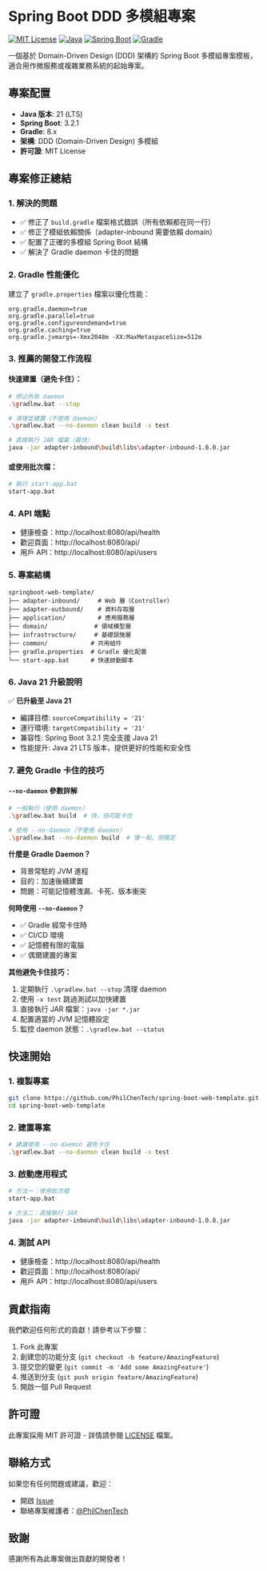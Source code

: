# Spring Boot DDD 多模組專案

[![MIT License](https://img.shields.io/badge/License-MIT-green.svg)](https://choosealicense.com/licenses/mit/)
[![Java](https://img.shields.io/badge/Java-21-orange.svg)](https://www.oracle.com/java/)
[![Spring Boot](https://img.shields.io/badge/Spring%20Boot-3.2.1-brightgreen.svg)](https://spring.io/projects/spring-boot)
[![Gradle](https://img.shields.io/badge/Gradle-8.x-blue.svg)](https://gradle.org/)

一個基於 Domain-Driven Design (DDD) 架構的 Spring Boot 多模組專案模板，適合用作微服務或複雜業務系統的起始專案。

## 專案配置
- **Java 版本**: 21 (LTS)
- **Spring Boot**: 3.2.1
- **Gradle**: 8.x
- **架構**: DDD (Domain-Driven Design) 多模組
- **許可證**: MIT License

## 專案修正總結

### 1. 解決的問題
- ✅ 修正了 `build.gradle` 檔案格式錯誤（所有依賴都在同一行）
- ✅ 修正了模組依賴關係（adapter-inbound 需要依賴 domain）
- ✅ 配置了正確的多模組 Spring Boot 結構
- ✅ 解決了 Gradle daemon 卡住的問題

### 2. Gradle 性能優化
建立了 `gradle.properties` 檔案以優化性能：
```properties
org.gradle.daemon=true
org.gradle.parallel=true
org.gradle.configureondemand=true
org.gradle.caching=true
org.gradle.jvmargs=-Xmx2048m -XX:MaxMetaspaceSize=512m
```

### 3. 推薦的開發工作流程

#### 快速建置（避免卡住）：
```bash
# 停止所有 daemon
.\gradlew.bat --stop

# 清理並建置（不使用 daemon）
.\gradlew.bat --no-daemon clean build -x test

# 直接執行 JAR 檔案（最快）
java -jar adapter-inbound\build\libs\adapter-inbound-1.0.0.jar
```

#### 或使用批次檔：
```bash
# 執行 start-app.bat
start-app.bat
```

### 4. API 端點
- 健康檢查：http://localhost:8080/api/health
- 歡迎頁面：http://localhost:8080/api/
- 用戶 API：http://localhost:8080/api/users

### 5. 專案結構
```
springboot-web-template/
├── adapter-inbound/     # Web 層（Controller）
├── adapter-outbound/    # 資料存取層
├── application/         # 應用服務層
├── domain/             # 領域模型層
├── infrastructure/     # 基礎設施層
├── common/            # 共用組件
├── gradle.properties  # Gradle 優化配置
└── start-app.bat      # 快速啟動腳本
```

### 6. Java 21 升級說明
✅ **已升級至 Java 21**
- 編譯目標: `sourceCompatibility = '21'`
- 運行環境: `targetCompatibility = '21'`
- 兼容性: Spring Boot 3.2.1 完全支援 Java 21
- 性能提升: Java 21 LTS 版本，提供更好的性能和安全性

### 7. 避免 Gradle 卡住的技巧

#### `--no-daemon` 參數詳解
```bash
# 一般執行（使用 daemon）
.\gradlew.bat build  # 快，但可能卡住

# 使用 --no-daemon（不使用 daemon）
.\gradlew.bat --no-daemon build  # 慢一點，但穩定
```

**什麼是 Gradle Daemon？**
- 背景常駐的 JVM 進程
- 目的：加速後續建置
- 問題：可能記憶體洩漏、卡死、版本衝突

**何時使用 `--no-daemon`？**
- ✅ Gradle 經常卡住時
- ✅ CI/CD 環境
- ✅ 記憶體有限的電腦
- ✅ 偶爾建置的專案

**其他避免卡住技巧：**
1. 定期執行 `.\gradlew.bat --stop` 清理 daemon
2. 使用 `-x test` 跳過測試以加快建置
3. 直接執行 JAR 檔案：`java -jar *.jar`
4. 配置適當的 JVM 記憶體設定
5. 監控 daemon 狀態：`.\gradlew.bat --status`

## 快速開始

### 1. 複製專案
```bash
git clone https://github.com/PhilChenTech/spring-boot-web-template.git
cd spring-boot-web-template
```

### 2. 建置專案
```bash
# 建議使用 --no-daemon 避免卡住
.\gradlew.bat --no-daemon clean build -x test
```

### 3. 啟動應用程式
```bash
# 方法一：使用批次檔
start-app.bat

# 方法二：直接執行 JAR
java -jar adapter-inbound\build\libs\adapter-inbound-1.0.0.jar
```

### 4. 測試 API
- 健康檢查：http://localhost:8080/api/health
- 歡迎頁面：http://localhost:8080/api/
- 用戶 API：http://localhost:8080/api/users

## 貢獻指南

我們歡迎任何形式的貢獻！請參考以下步驟：

1. Fork 此專案
2. 創建您的功能分支 (`git checkout -b feature/AmazingFeature`)
3. 提交您的變更 (`git commit -m 'Add some AmazingFeature'`)
4. 推送到分支 (`git push origin feature/AmazingFeature`)
5. 開啟一個 Pull Request

## 許可證

此專案採用 MIT 許可證 - 詳情請參閱 [LICENSE](LICENSE) 檔案。

## 聯絡方式

如果您有任何問題或建議，歡迎：
- 開啟 [Issue](https://github.com/PhilChenTech/spring-boot-web-template/issues)
- 聯絡專案維護者：[@PhilChenTech](https://github.com/PhilChenTech)

## 致謝

感謝所有為此專案做出貢獻的開發者！
